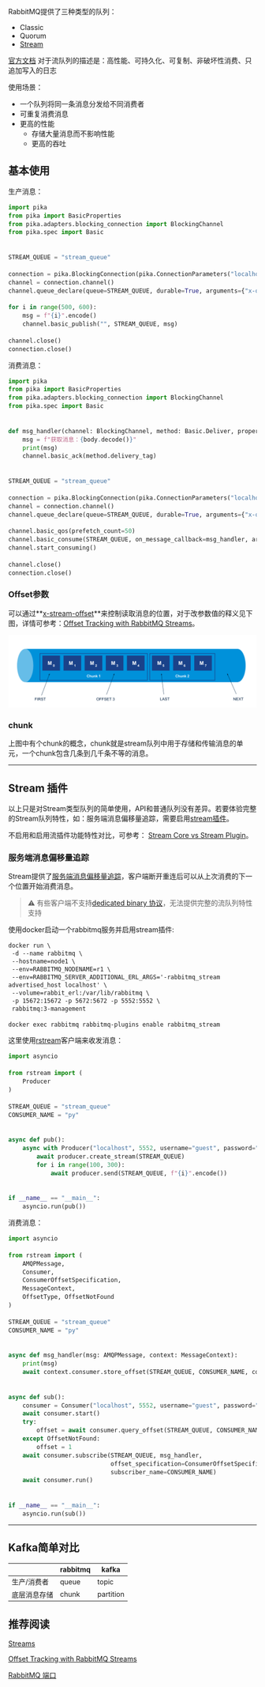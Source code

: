 RabbitMQ提供了三种类型的队列：

+ Classic
+ Quorum
+ [Stream](https://www.rabbitmq.com/streams.html)

[官方文档](https://www.rabbitmq.com/streams.html#retention) 对于流队列的描述是：高性能、可持久化、可复制、非破坏性消费、只追加写入的日志

使用场景：

+ 一个队列将同一条消息分发给不同消费者
+ 可重复消费消息
+ 更高的性能
  - 存储大量消息而不影响性能
  - 更高的吞吐

## 基本使用

生产消息：

```python
import pika
from pika import BasicProperties
from pika.adapters.blocking_connection import BlockingChannel
from pika.spec import Basic


STREAM_QUEUE = "stream_queue"

connection = pika.BlockingConnection(pika.ConnectionParameters("localhost", 5672, "/"))
channel = connection.channel()
channel.queue_declare(queue=STREAM_QUEUE, durable=True, arguments={"x-queue-type": "stream"})

for i in range(500, 600):
    msg = f"{i}".encode()
    channel.basic_publish("", STREAM_QUEUE, msg)

channel.close()
connection.close()
```

消费消息：

```python
import pika
from pika import BasicProperties
from pika.adapters.blocking_connection import BlockingChannel
from pika.spec import Basic


def msg_handler(channel: BlockingChannel, method: Basic.Deliver, properties: BasicProperties, body: bytes):
    msg = f"获取消息：{body.decode()}"
    print(msg)
    channel.basic_ack(method.delivery_tag)


STREAM_QUEUE = "stream_queue"

connection = pika.BlockingConnection(pika.ConnectionParameters("localhost", 5672, "/"))
channel = connection.channel()
channel.queue_declare(queue=STREAM_QUEUE, durable=True, arguments={"x-queue-type": "stream"})

channel.basic_qos(prefetch_count=50)
channel.basic_consume(STREAM_QUEUE, on_message_callback=msg_handler, arguments={"x-stream-offset": 290})
channel.start_consuming()

channel.close()
connection.close()
```

### Offset参数

可以通过**[x-stream-offset](https://www.rabbitmq.com/streams.html#consuming)**来控制读取消息的位置，对于改参数值的释义见下图，详情可参考：[Offset Tracking with RabbitMQ Streams](https://blog.rabbitmq.com/posts/2021/09/rabbitmq-streams-offset-tracking/)。

![](imgs/offset.svg)

### chunk

上图中有个chunk的概念，chunk就是stream队列中用于存储和传输消息的单元，一个chunk包含几条到几千条不等的消息。

---

## Stream 插件

以上只是对Stream类型队列的简单使用，API和普通队列没有差异。若要体验完整的Stream队列特性，如：服务端消息偏移量追踪，需要启用[stream插件](https://www.rabbitmq.com/stream.html)。

不启用和启用流插件功能特性对比，可参考： [Stream Core vs Stream Plugin](https://www.rabbitmq.com/stream-core-plugin-comparison.html)。

### 服务端消息偏移量追踪

Stream提供了[服务端消息偏移量追踪](https://blog.rabbitmq.com/posts/2021/09/rabbitmq-streams-offset-tracking/)，客户端断开重连后可以从上次消费的下一个位置开始消费消息。

> :warning: 有些客户端不支持[dedicated binary 协议](https://github.com/rabbitmq/rabbitmq-server/blob/v3.12.x/deps/rabbitmq_stream/docs/PROTOCOL.adoc)，无法提供完整的流队列特性支持

使用docker启动一个rabbitmq服务并启用stream插件:

```shell
docker run \
 -d --name rabbitmq \
 --hostname=node1 \
 --env=RABBITMQ_NODENAME=r1 \
 --env=RABBITMQ_SERVER_ADDITIONAL_ERL_ARGS='-rabbitmq_stream advertised_host localhost' \
 --volume=rabbit_erl:/var/lib/rabbitmq \
 -p 15672:15672 -p 5672:5672 -p 5552:5552 \
 rabbitmq:3-management
 
docker exec rabbitmq rabbitmq-plugins enable rabbitmq_stream
```

这里使用[rstream](https://github.com/qweeze/rstream)客户端来收发消息：

```python
import asyncio

from rstream import (
    Producer
)

STREAM_QUEUE = "stream_queue"
CONSUMER_NAME = "py"


async def pub():
    async with Producer("localhost", 5552, username="guest", password="guest") as producer:
        await producer.create_stream(STREAM_QUEUE)
        for i in range(100, 300):
            await producer.send(STREAM_QUEUE, f"{i}".encode())


if __name__ == "__main__":
    asyncio.run(pub())
```

消费消息：

```python
import asyncio

from rstream import (
    AMQPMessage,
    Consumer,
    ConsumerOffsetSpecification,
    MessageContext,
    OffsetType, OffsetNotFound
)

STREAM_QUEUE = "stream_queue"
CONSUMER_NAME = "py"


async def msg_handler(msg: AMQPMessage, context: MessageContext):
    print(msg)
    await context.consumer.store_offset(STREAM_QUEUE, CONSUMER_NAME, context.offset)


async def sub():
    consumer = Consumer("localhost", 5552, username="guest", password="guest")
    await consumer.start()
    try:
        offset = await consumer.query_offset(STREAM_QUEUE, CONSUMER_NAME)
    except OffsetNotFound:
        offset = 1
    await consumer.subscribe(STREAM_QUEUE, msg_handler,
                             offset_specification=ConsumerOffsetSpecification(OffsetType.OFFSET, offset),
                             subscriber_name=CONSUMER_NAME)
    await consumer.run()


if __name__ == "__main__":
    asyncio.run(sub())
```



---

## Kafka简单对比

|              | rabbitmq | kafka     |
| ------------ | -------- | --------- |
| 生产/消费者  | queue    | topic     |
| 底层消息存储 | chunk    | partition |



## 推荐阅读

[Streams](https://www.rabbitmq.com/streams.html#retention)

[Offset Tracking with RabbitMQ Streams](https://blog.rabbitmq.com/posts/2021/09/rabbitmq-streams-offset-tracking/)

[RabbitMQ 端口](https://www.rabbitmq.com/networking.html#ports)
